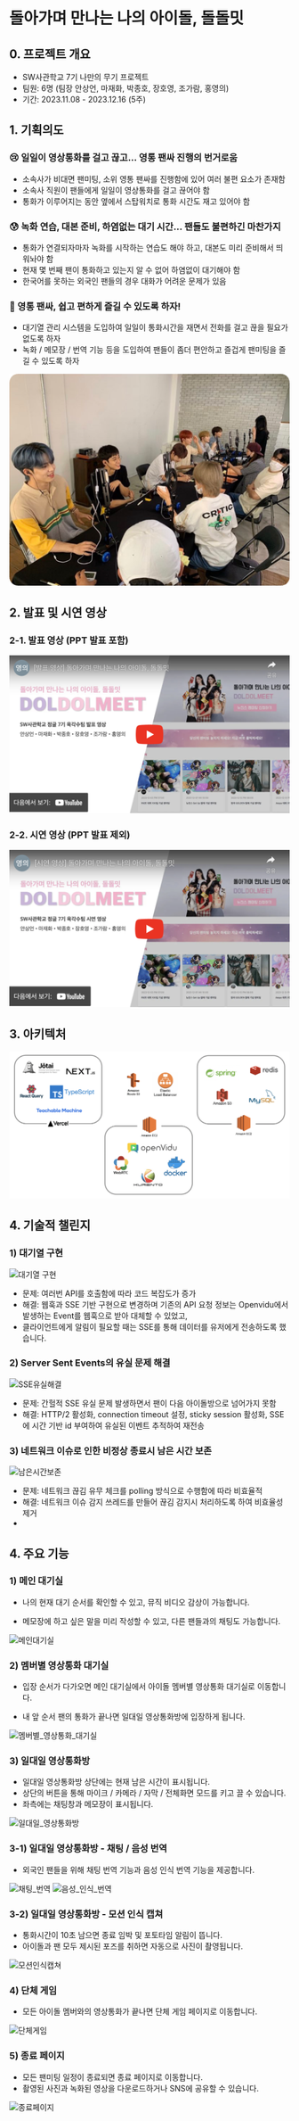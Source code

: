 # 돌아가며 만나는 나의 아이돌, 돌돌밋

## 0. 프로젝트 개요

* SW사관학교 7기 나만의 무기 프로젝트
* 팀원: 6명 (팀장 안상언, 마재화, 박종호, 장호영, 조가람, 홍영의)
* 기간: 2023.11.08 - 2023.12.16 (5주)

## 1. 기획의도

### 😢 일일이 영상통화를 걸고 끊고... 영통 팬싸 진행의 번거로움
* 소속사가 비대면 팬미팅, 소위 영통 팬싸를 진행함에 있어 여러 불편 요소가 존재함
* 소속사 직원이 팬들에게 일일이 영상통화를 걸고 끊어야 함
* 통화가 이루어지는 동안 옆에서 스탑워치로 통화 시간도 재고 있어야 함

### 😰 녹화 연습, 대본 준비, 하염없는 대기 시간... 팬들도 불편하긴 마찬가지
* 통화가 연결되자마자 녹화를 시작하는 연습도 해야 하고, 대본도 미리 준비해서 띄워놔야 함
* 현재 몇 번째 팬이 통화하고 있는지 알 수 없어 하염없이 대기해야 함
* 한국어를 못하는 외국인 팬들의 경우 대화가 어려운 문제가 있음

### 🤩 영통 팬싸, 쉽고 편하게 즐길 수 있도록 하자!
* 대기열 관리 시스템을 도입하여 일일이 통화시간을 재면서 전화를 걸고 끊을 필요가 없도록 하자
* 녹화 / 메모장 / 번역 기능 등을 도입하여 팬들이 좀더 편안하고 즐겁게 팬미팅을 즐길 수 있도록 하자

![팬미팅_현장](public/docs/팬미팅_현장.png)

## 2. 발표 및 시연 영상

### 2-1. 발표 영상 (PPT 발표 포함)
[![](./public/docs/돌돌밋_발표영상_유튜브_썸네일.png)](https://youtu.be/A6VFVRwBNBY)

### 2-2. 시연 영상 (PPT 발표 제외)
[![](./public/docs/돌돌밋_시연영상_유튜브_썸네일.png)](https://youtu.be/6jjJcgHJBaM)

## 3. 아키텍처

![아키텍처](public/docs/아키텍처.png)

## 4. 기술적 챌린지
### 1) 대기열 구현
![대기열 구현](public/docs/대기열구현.png)
* 문제: 여러번 API를 호출함에 따라 코드 복잡도가 증가
* 해결: 웹훅과 SSE 기반 구현으로 변경하며 기존의 API 요청 정보는 Openvidu에서 발생하는 Event를 웹훅으로 받아 대체할 수 있었고,
* 클라이언트에게 알림이 필요할 때는 SSE를 통해 데이터를 유저에게 전송하도록 했습니다.

### 2) Server Sent Events의 유실 문제 해결
![SSE유실해결](public/docs/SSE유실.png)
* 문제: 간헐적 SSE 유실 문제 발생하면서 팬이 다음 아이돌방으로 넘어가지 못함
* 해결: HTTP/2 활성화, connection timeout 설정, sticky session 활성화, SSE에 시간 기반 id 부여하여 유실된 이벤트 추적하여 재전송

### 3) 네트워크 이슈로 인한 비정상 종료시 남은 시간 보존
![남은시간보존](public/docs/남은시간보존.png)
* 문제: 네트워크 끊김 유무 체크를 polling 방식으로 수행함에 따라 비효율적
* 해결: 네트워크 이슈 감지 쓰레드를 만들어 끊김 감지시 처리하도록 하여 비효율성 제거
* 
## 4. 주요 기능

### 1) 메인 대기실

* 나의 현재 대기 순서를 확인할 수 있고, 뮤직 비디오 감상이 가능합니다.

* 메모장에 하고 싶은 말을 미리 작성할 수 있고, 다른 팬들과의 채팅도 가능합니다.

![메인대기실](public/docs/메인대기실.gif)

### 2) 멤버별 영상통화 대기실

* 입장 순서가 다가오면 메인 대기실에서 아이돌 멤버별 영상통화 대기실로 이동합니다.

* 내 앞 순서 팬의 통화가 끝나면 일대일 영상통화방에 입장하게 됩니다.

![멤버별_영상통화_대기실](public/docs/멤버별_영상통화_대기실.gif)

### 3) 일대일 영상통화방
* 일대일 영상통화방 상단에는 현재 남은 시간이 표시됩니다.
* 상단의 버튼을 통해 마이크 / 카메라 / 자막 / 전체화면 모드를 키고 끌 수 있습니다.
* 좌측에는 채팅창과 메모장이 표시됩니다.

![일대일_영상통화방](public/docs/영상통화방_메모장_채팅.gif)

### 3-1) 일대일 영상통화방 - 채팅 / 음성 번역
* 외국인 팬들을 위해 채팅 번역 기능과 음성 인식 번역 기능을 제공합니다.

![채팅_번역](public/docs/영상통화방_채팅_번역.gif)
![음성_인식_번역](public/docs/영상통화방_음성_번역.gif)

### 3-2) 일대일 영상통화방 - 모션 인식 캡쳐
* 통화시간이 10초 남으면 종료 임박 및 포토타임 알림이 뜹니다.
* 아이돌과 팬 모두 제시된 포즈를 취하면 자동으로 사진이 촬영됩니다.

![모션인식캡쳐](public/docs/영상통화방_모션인식캡쳐.gif)

### 4) 단체 게임

* 모든 아이돌 멤버와의 영상통화가 끝나면 단체 게임 페이지로 이동합니다.

![단체게임](public/docs/단체게임.gif)

### 5) 종료 페이지
* 모든 팬미팅 일정이 종료되면 종료 페이지로 이동합니다.
* 촬영된 사진과 녹화된 영상을 다운로드하거나 SNS에 공유할 수 있습니다.

![종료페이지](public/docs/종료페이지.gif)
